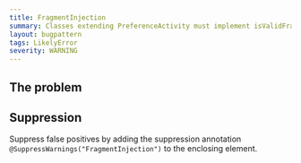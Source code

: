 ```yaml
---
title: FragmentInjection
summary: Classes extending PreferenceActivity must implement isValidFragment such that it does not unconditionally return true to prevent vulnerability to fragment injection attacks.
layout: bugpattern
tags: LikelyError
severity: WARNING
---
```


<!--
*** AUTO-GENERATED, DO NOT MODIFY ***
To make changes, edit the @BugPattern annotation or the explanation in docs/bugpattern.
-->


## The problem


## Suppression
Suppress false positives by adding the suppression annotation `@SuppressWarnings("FragmentInjection")` to the enclosing element.


